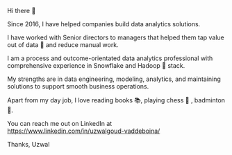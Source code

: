 Hi there 👋

Since 2016, I have helped companies build data analytics solutions.

I have worked with Senior directors to managers that helped them tap value out of data 🤑 and reduce manual work.

I am a process and outcome-orientated data analytics professional with comprehensive experience in Snowflake and Hadoop 🐘 stack.

My strengths are in data engineering, modeling, analytics, and maintaining solutions to support smooth business operations.

Apart from my day job, I love reading books 📚, playing chess 👑 , badminton 🏸.

You can reach me out on LinkedIn at https://www.linkedin.com/in/uzwalgoud-vaddeboina/

Thanks,
Uzwal
